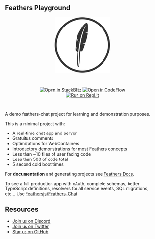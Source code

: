 ## Feathers Playground

<p align="center">
  <a href="https://feathersjs.com" target="_blank" rel="noopener noreferrer">
    <img width="180" src="https://raw.githubusercontent.com/feathersjs/feathers/2b89e0b7fceb42f92c9139f16f3291fa3ff560f1/docs/public/feathersjs.svg" alt="Feathers logo">
  </a>
</p>
<br/>
<p align="center">
  <a href="https://stackblitz.com/fork/github/feathersjs/playground"><img src="https://developer.stackblitz.com/img/open_in_stackblitz.svg" alt="Open in StackBlitz"></a> 
  <a href="https://pr.new/github.com/feathersjs/playground"><img src="https://developer.stackblitz.com/img/open_in_codeflow.svg" alt="Open in CodeFlow"></a> <br/>
  <a href="https://replit.com/new/github/FossPrime/playground"><img src="https://replit.com/badge/github/FossPrime/playground" alt="Run on Repl.it"></a> 
</p>
<br/>

A demo feathers-chat project for learning and demonstration purposes.

This is a minimal project with:

- A real-time chat app and server
- Gratuitus comments
- Optimizations for WebContainers
- Introductory demonstrations for most Feathers concepts
- Less than ~10 files of user facing code
- Less than 500 of code total
- 5 second cold boot times

For **documentation** and generating projects see [Feathers Docs](https://dove.feathersjs.com/).

To see a full production app with oAuth, complete schemas, better TypeScript definitions, resolvers for all service events, SQL migrations, etc... Use 
[Feathersjs/Feathers-Chat](https://github.com/feathersjs/feathers-chat)

## Resources

- [Join us on Discord](https://discord.gg/qa8kez8QBx)
- [Join us on Twitter](https://twitter.com/feathersjs)
- [Star us on GitHub](https://github.com/feathersjs/feathers)

